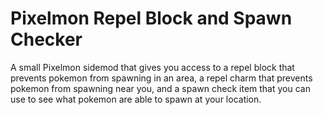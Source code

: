 # Pixelmon Repel Block and Spawn Checker
A small Pixelmon sidemod that gives you access to a repel block that prevents pokemon from spawning in an area, 
a repel charm that prevents pokemon from spawning near you, and a spawn check item that you can use to see what
pokemon are able to spawn at your location.